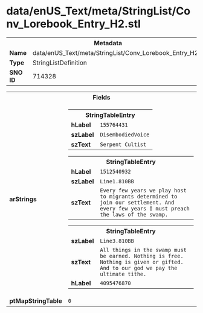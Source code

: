 <h1>data/enUS_Text/meta/StringList/Conv_Lorebook_Entry_H2.stl</h1><table><tr><th colspan="100%">Metadata</th></tr><tr><td><b>Name</b></td><td>data/enUS_Text/meta/StringList/Conv_Lorebook_Entry_H2.stl</td></tr><tr><td><b>Type</b></td><td>StringListDefinition</td></tr><tr><td><b>SNO ID</b></td><td>714328</td></tr></table>

<table><tr><th colspan="100%">Fields</th></tr><tr><td><b>arStrings</b></td><td><table><tr><th colspan="100%">StringTableEntry</th></tr><tr><td><b>hLabel</b></td><td><code>155764431</code></td></tr><tr><td><b>szLabel</b></td><td><code>DisembodiedVoice</code></td></tr><tr><td><b>szText</b></td><td><code>Serpent Cultist</code></td></tr></table>


<table><tr><th colspan="100%">StringTableEntry</th></tr><tr><td><b>hLabel</b></td><td><code>1512540932</code></td></tr><tr><td><b>szLabel</b></td><td><code>Line1.810BB</code></td></tr><tr><td><b>szText</b></td><td><code>Every few years we play host to migrants determined to join our settlement. And every few years I must preach the laws of the swamp.</code></td></tr></table>


<table><tr><th colspan="100%">StringTableEntry</th></tr><tr><td><b>szLabel</b></td><td><code>Line3.810BB</code></td></tr><tr><td><b>szText</b></td><td><code>All things in the swamp must be earned. Nothing is free. Nothing is given or gifted. And to our god we pay the ultimate tithe.</code></td></tr><tr><td><b>hLabel</b></td><td><code>4095476870</code></td></tr></table>


</td></tr><tr><td><b>ptMapStringTable</b></td><td><code>0</code></td></tr></table>

